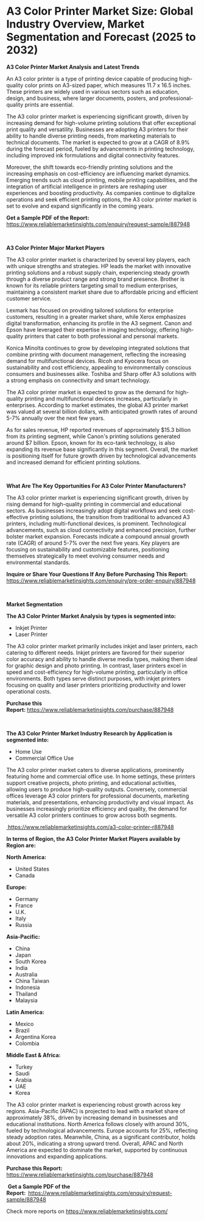 <p><h1>A3 Color Printer Market Size: Global Industry Overview, Market Segmentation and Forecast (2025 to 2032)</h1></p><p><strong>A3 Color Printer Market Analysis and Latest Trends</strong></p>
<p><p>An A3 color printer is a type of printing device capable of producing high-quality color prints on A3-sized paper, which measures 11.7 x 16.5 inches. These printers are widely used in various sectors such as education, design, and business, where larger documents, posters, and professional-quality prints are essential.</p><p>The A3 color printer market is experiencing significant growth, driven by increasing demand for high-volume printing solutions that offer exceptional print quality and versatility. Businesses are adopting A3 printers for their ability to handle diverse printing needs, from marketing materials to technical documents. The market is expected to grow at a CAGR of 8.9% during the forecast period, fueled by advancements in printing technology, including improved ink formulations and digital connectivity features.</p><p>Moreover, the shift towards eco-friendly printing solutions and the increasing emphasis on cost-efficiency are influencing market dynamics. Emerging trends such as cloud printing, mobile printing capabilities, and the integration of artificial intelligence in printers are reshaping user experiences and boosting productivity. As companies continue to digitalize operations and seek efficient printing options, the A3 color printer market is set to evolve and expand significantly in the coming years.</p></p>
<p><strong>Get a Sample PDF of the Report:&nbsp;</strong> <a href="https://www.reliablemarketinsights.com/enquiry/request-sample/887948?utm_campaign=2624&utm_medium=2&utm_source=Github&utm_content=ia&utm_term=09042025&utm_id=a3-color-printer">https://www.reliablemarketinsights.com/enquiry/request-sample/887948</a></p>
<p>&nbsp;</p>
<p><strong>A3 Color Printer Major Market Players</strong></p>
<p><p>The A3 color printer market is characterized by several key players, each with unique strengths and strategies. HP leads the market with innovative printing solutions and a robust supply chain, experiencing steady growth through a diverse product range and strong brand presence. Brother is known for its reliable printers targeting small to medium enterprises, maintaining a consistent market share due to affordable pricing and efficient customer service.</p><p>Lexmark has focused on providing tailored solutions for enterprise customers, resulting in a greater market share, while Xerox emphasizes digital transformation, enhancing its profile in the A3 segment. Canon and Epson have leveraged their expertise in imaging technology, offering high-quality printers that cater to both professional and personal markets.</p><p>Konica Minolta continues to grow by developing integrated solutions that combine printing with document management, reflecting the increasing demand for multifunctional devices. Ricoh and Kyocera focus on sustainability and cost efficiency, appealing to environmentally conscious consumers and businesses alike. Toshiba and Sharp offer A3 solutions with a strong emphasis on connectivity and smart technology.</p><p>The A3 color printer market is expected to grow as the demand for high-quality printing and multifunctional devices increases, particularly in enterprises. According to market estimates, the global A3 printer market was valued at several billion dollars, with anticipated growth rates of around 5-7% annually over the next few years. </p><p>As for sales revenue, HP reported revenues of approximately $15.3 billion from its printing segment, while Canon's printing solutions generated around $7 billion. Epson, known for its eco-tank technology, is also expanding its revenue base significantly in this segment. Overall, the market is positioning itself for future growth driven by technological advancements and increased demand for efficient printing solutions.</p></p>
<p>&nbsp;</p>
<p><strong>What Are The Key Opportunities For A3 Color Printer Manufacturers?</strong></p>
<p><p>The A3 color printer market is experiencing significant growth, driven by rising demand for high-quality printing in commercial and educational sectors. As businesses increasingly adopt digital workflows and seek cost-effective printing solutions, the transition from traditional to advanced A3 printers, including multi-functional devices, is prominent. Technological advancements, such as cloud connectivity and enhanced precision, further bolster market expansion. Forecasts indicate a compound annual growth rate (CAGR) of around 5-7% over the next five years. Key players are focusing on sustainability and customizable features, positioning themselves strategically to meet evolving consumer needs and environmental standards.</p></p>
<p><strong>Inquire or Share Your Questions If Any Before Purchasing This Report:</strong> <a href="https://www.reliablemarketinsights.com/enquiry/pre-order-enquiry/887948?utm_campaign=2624&utm_medium=2&utm_source=Github&utm_content=ia&utm_term=09042025&utm_id=a3-color-printer">https://www.reliablemarketinsights.com/enquiry/pre-order-enquiry/887948</a></p>
<p>&nbsp;</p>
<p><strong>Market Segmentation</strong></p>
<p><strong>The A3 Color Printer Market Analysis by types is segmented into:</strong></p>
<p><ul><li>Inkjet Printer</li><li>Laser Printer</li></ul></p>
<p><p>The A3 color printer market primarily includes inkjet and laser printers, each catering to different needs. Inkjet printers are favored for their superior color accuracy and ability to handle diverse media types, making them ideal for graphic design and photo printing. In contrast, laser printers excel in speed and cost-efficiency for high-volume printing, particularly in office environments. Both types serve distinct purposes, with inkjet printers focusing on quality and laser printers prioritizing productivity and lower operational costs.</p></p>
<p><strong>Purchase this Report:&nbsp;</strong><a href="https://www.reliablemarketinsights.com/purchase/887948?utm_campaign=2624&utm_medium=2&utm_source=Github&utm_content=ia&utm_term=09042025&utm_id=a3-color-printer">https://www.reliablemarketinsights.com/purchase/887948</a></p>
<p>&nbsp;</p>
<p><strong>The A3 Color Printer Market Industry Research by Application is segmented into:</strong></p>
<p><ul><li>Home Use</li><li>Commercial Office Use</li></ul></p>
<p><p>The A3 color printer market caters to diverse applications, prominently featuring home and commercial office use. In home settings, these printers support creative projects, photo printing, and educational activities, allowing users to produce high-quality outputs. Conversely, commercial offices leverage A3 color printers for professional documents, marketing materials, and presentations, enhancing productivity and visual impact. As businesses increasingly prioritize efficiency and quality, the demand for versatile A3 color printers continues to grow across both segments.</p></p>
<p><a href="https://www.reliablemarketinsights.com/a3-color-printer-r887948?utm_campaign=2624&utm_medium=2&utm_source=Github&utm_content=ia&utm_term=09042025&utm_id=a3-color-printer">&nbsp;https://www.reliablemarketinsights.com/a3-color-printer-r887948</a></p>
<p><strong>In terms of Region, the A3 Color Printer Market Players available by Region are:</strong></p>
<p>
    <p> <strong> North America: </strong>
        <ul>
            <li>United States</li>
            <li>Canada</li>
        </ul>
        </p> 
    <p> <strong> Europe: </strong>
        <ul>
            <li>Germany</li>
            <li>France</li>
            <li>U.K.</li>
            <li>Italy</li>
            <li>Russia</li>
        </ul>
        </p> 
    <p> <strong> Asia-Pacific: </strong>
        <ul>
            <li>China</li>
            <li>Japan</li>
            <li>South Korea</li>
            <li>India</li>
            <li>Australia</li>
            <li>China Taiwan</li>
            <li>Indonesia</li>
            <li>Thailand</li>
            <li>Malaysia</li>
        </ul>
        </p> 
    <p> <strong> Latin America: </strong>
        <ul>
            <li>Mexico</li>
            <li>Brazil</li>
            <li>Argentina Korea</li>
            <li>Colombia</li>
        </ul>
        </p> 
    <p> <strong> Middle East & Africa: </strong>
        <ul>
            <li>Turkey</li>
            <li>Saudi</li>
            <li>Arabia</li>
            <li>UAE</li>
            <li>Korea</li>
        </ul>
    </p>
    </p>
<p><p>The A3 color printer market is experiencing robust growth across key regions. Asia-Pacific (APAC) is projected to lead with a market share of approximately 38%, driven by increasing demand in businesses and educational institutions. North America follows closely with around 30%, fueled by technological advancements. Europe accounts for 25%, reflecting steady adoption rates. Meanwhile, China, as a significant contributor, holds about 20%, indicating a strong upward trend. Overall, APAC and North America are expected to dominate the market, supported by continuous innovations and expanding applications.</p></p>
<p><strong>Purchase this Report: </strong><a href="https://www.reliablemarketinsights.com/purchase/887948?utm_campaign=2624&utm_medium=2&utm_source=Github&utm_content=ia&utm_term=09042025&utm_id=a3-color-printer">https://www.reliablemarketinsights.com/purchase/887948</a></p>
<p>&nbsp;<strong>Get a Sample PDF of the Report:&nbsp;&nbsp;</strong><a href="https://www.reliablemarketinsights.com/enquiry/request-sample/887948?utm_campaign=2624&utm_medium=2&utm_source=Github&utm_content=ia&utm_term=09042025&utm_id=a3-color-printer">https://www.reliablemarketinsights.com/enquiry/request-sample/887948</a></p>
<p><strong></strong></p>
<p>Check more reports on <a href="https://www.reliablemarketinsights.com/?utm_campaign=2624&utm_medium=2&utm_source=Github&utm_content=ia&utm_term=09042025&utm_id=a3-color-printer">https://www.reliablemarketinsights.com/</a></p>